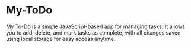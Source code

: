 # My-ToDo
My To-Do is a simple JavaScript-based app for managing tasks. It allows you to add, delete, and mark tasks as complete, with all changes saved using local storage for easy access anytime.
